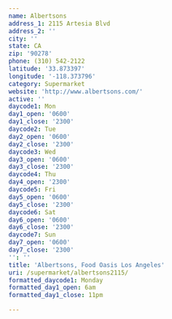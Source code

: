 ```yaml
---
name: Albertsons
address_1: 2115 Artesia Blvd
address_2: ''
city: ''
state: CA
zip: '90278'
phone: (310) 542-2122
latitude: '33.873397'
longitude: '-118.373796'
category: Supermarket
website: 'http://www.albertsons.com/'
active: ''
daycode1: Mon
day1_open: '0600'
day1_close: '2300'
daycode2: Tue
day2_open: '0600'
day2_close: '2300'
daycode3: Wed
day3_open: '0600'
day3_close: '2300'
daycode4: Thu
day4_open: '2300'
daycode5: Fri
day5_open: '0600'
day5_close: '2300'
daycode6: Sat
day6_open: '0600'
day6_close: '2300'
daycode7: Sun
day7_open: '0600'
day7_close: '2300'
'': ''
title: 'Albertsons, Food Oasis Los Angeles'
uri: /supermarket/albertsons2115/
formatted_daycode1: Monday
formatted_day1_open: 6am
formatted_day1_close: 11pm

---
```

